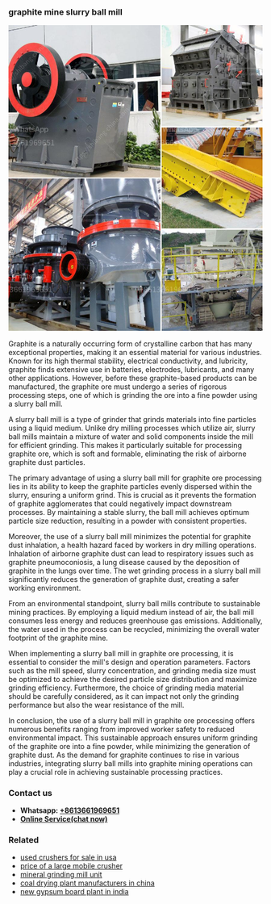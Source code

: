 <h3>graphite mine slurry ball mill</h3><img src='1708497604.jpg' alt=''><p>Graphite is a naturally occurring form of crystalline carbon that has many exceptional properties, making it an essential material for various industries. Known for its high thermal stability, electrical conductivity, and lubricity, graphite finds extensive use in batteries, electrodes, lubricants, and many other applications. However, before these graphite-based products can be manufactured, the graphite ore must undergo a series of rigorous processing steps, one of which is grinding the ore into a fine powder using a slurry ball mill.</p><p>A slurry ball mill is a type of grinder that grinds materials into fine particles using a liquid medium. Unlike dry milling processes which utilize air, slurry ball mills maintain a mixture of water and solid components inside the mill for efficient grinding. This makes it particularly suitable for processing graphite ore, which is soft and formable, eliminating the risk of airborne graphite dust particles.</p><p>The primary advantage of using a slurry ball mill for graphite ore processing lies in its ability to keep the graphite particles evenly dispersed within the slurry, ensuring a uniform grind. This is crucial as it prevents the formation of graphite agglomerates that could negatively impact downstream processes. By maintaining a stable slurry, the ball mill achieves optimum particle size reduction, resulting in a powder with consistent properties.</p><p>Moreover, the use of a slurry ball mill minimizes the potential for graphite dust inhalation, a health hazard faced by workers in dry milling operations. Inhalation of airborne graphite dust can lead to respiratory issues such as graphite pneumoconiosis, a lung disease caused by the deposition of graphite in the lungs over time. The wet grinding process in a slurry ball mill significantly reduces the generation of graphite dust, creating a safer working environment.</p><p>From an environmental standpoint, slurry ball mills contribute to sustainable mining practices. By employing a liquid medium instead of air, the ball mill consumes less energy and reduces greenhouse gas emissions. Additionally, the water used in the process can be recycled, minimizing the overall water footprint of the graphite mine.</p><p>When implementing a slurry ball mill in graphite ore processing, it is essential to consider the mill's design and operation parameters. Factors such as the mill speed, slurry concentration, and grinding media size must be optimized to achieve the desired particle size distribution and maximize grinding efficiency. Furthermore, the choice of grinding media material should be carefully considered, as it can impact not only the grinding performance but also the wear resistance of the mill.</p><p>In conclusion, the use of a slurry ball mill in graphite ore processing offers numerous benefits ranging from improved worker safety to reduced environmental impact. This sustainable approach ensures uniform grinding of the graphite ore into a fine powder, while minimizing the generation of graphite dust. As the demand for graphite continues to rise in various industries, integrating slurry ball mills into graphite mining operations can play a crucial role in achieving sustainable processing practices.</p><h3>Contact us</h3><ul><li><strong>Whatsapp:&nbsp;<a href="https://wa.me/8613661969651">+8613661969651</a></strong></li><li><a href="https://swt.shibang-china.com/?git&amp;zhl&amp;graphite mine slurry ball mill"><strong>Online Service(chat now)</strong></a></li></ul><h3>Related</h3><ul><li><a href='used crushers for sale in usa.md'>used crushers for sale in usa</a></li><li><a href='price of a large mobile crusher.md'>price of a large mobile crusher</a></li><li><a href='mineral grinding mill unit.md'>mineral grinding mill unit</a></li><li><a href='coal drying plant manufacturers in china.md'>coal drying plant manufacturers in china</a></li><li><a href='new gypsum board plant in india.md'>new gypsum board plant in india</a></li></ul>